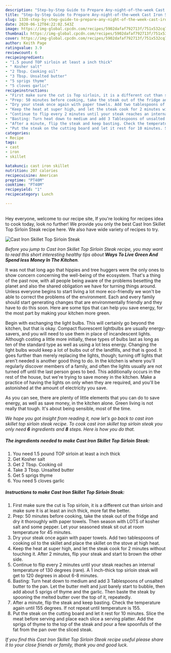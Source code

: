 ```yaml
---
description: "Step-by-Step Guide to Prepare Any-night-of-the-week Cast Iron Skillet Top Sirloin Steak"
title: "Step-by-Step Guide to Prepare Any-night-of-the-week Cast Iron Skillet Top Sirloin Steak"
slug: 1338-step-by-step-guide-to-prepare-any-night-of-the-week-cast-iron-skillet-top-sirloin-steak
date: 2020-06-12T04:22:02.543Z
image: https://img-global.cpcdn.com/recipes/5902dafaf792713f/751x532cq70/cast-iron-skillet-top-sirloin-steak-recipe-main-photo.jpg
thumbnail: https://img-global.cpcdn.com/recipes/5902dafaf792713f/751x532cq70/cast-iron-skillet-top-sirloin-steak-recipe-main-photo.jpg
cover: https://img-global.cpcdn.com/recipes/5902dafaf792713f/751x532cq70/cast-iron-skillet-top-sirloin-steak-recipe-main-photo.jpg
author: Keith Page
ratingvalue: 3.9
reviewcount: 6
recipeingredient:
- "1.5 pound TOP sirloin at least a inch thick"
- " Kosher salt"
- "2 Tbsp. Cooking oil"
- "3 Tbsp. Unsalted butter"
- "5 sprigs thyme"
- "5 cloves garlic"
recipeinstructions:
- "First make sure the cut is Top sirloin, it is a different cut than sirloin and make sure it is at least an inch thick, more fat the better."
- "Prep: 50 minutes before cooking, take the steak out of the fridge and dry it thoroughly with paper towels. Then season with LOTS of kosher salt and some pepper. Let your seasoned steak sit out at room temperature for 45 minutes."
- "Dry your steak once again with paper towels. Add two tablespoons of cooking oil to the skillet and place the skillet on the stove at high heat."
- "Keep the heat at super high, and let the steak cook for 2 minutes without touching it. After 2 minutes, flip your steak and start to brown the other side."
- "Continue to flip every 2 minutes until your steak reaches an internal temperature of 130 degrees (rare). A 1 inch-thick top sirloin steak will get to 120 degrees in about 6-8 minutes."
- "Basting: Turn heat down to medium and add 3 Tablespoons of unsalted butter to the pan. Let the butter melt and just barely start to bubble, then add about 5 sprigs of thyme and the garlic. Then baste the steak by spooning the melted butter over the top of it, repeatedly."
- "After a minute, flip the steak and keep basting. Check the temperature again until 155 degrees. If not repeat until temperature is 155."
- "Put the steak on the cutting board and let it rest for 10 minutes. Slice the meat before serving and place each slice a serving platter. Add the sprigs of thyme to the top of the steak and pour a few spoonfuls of the fat from the pan over the sliced steak."
categories:
- Recipe
tags:
- cast
- iron
- skillet

katakunci: cast iron skillet 
nutrition: 207 calories
recipecuisine: American
preptime: "PT40M"
cooktime: "PT40M"
recipeyield: "1"
recipecategory: Lunch

---
```

<br>
Hey everyone, welcome to our recipe site, If you're looking for recipes idea to cook today, look no further! We provide you only the best Cast Iron Skillet Top Sirloin Steak recipe here. We also have wide variety of recipes to try.
<br>


![Cast Iron Skillet Top Sirloin Steak](https://img-global.cpcdn.com/recipes/5902dafaf792713f/751x532cq70/cast-iron-skillet-top-sirloin-steak-recipe-main-photo.jpg)

<i>Before you jump to Cast Iron Skillet Top Sirloin Steak recipe, you may want to read this short interesting healthy tips about 
<strong>Ways To Live Green And Spend less Money In The Kitchen</strong>.</i>
</br>

It was not that long ago that hippies and tree huggers were the only ones to show concern concerning the well-being of the ecosystem. That's a thing of the past now, with all people being aware of the problems besetting the planet and also the shared obligation we have for turning things around. Unless everyone begins to start living a lot more eco-friendly we won't be able to correct the problems of the environment. Each and every family should start generating changes that are environmentally friendly and they have to do this soon. Here are some tips that can help you save energy, for the most part by making your kitchen more green.

Begin with exchanging the light bulbs. This will certainly go beyond the kitchen, but that is okay. Compact fluorescent lightbulbs are usually energy-savers, and you will need to use them in place of incandescent lights. Although costing a little more initially, these types of bulbs last as long as ten of the standard type as well as using a lot less energy. Changing the light bulbs would keep a lot of bulbs out of the landfills, and that is good. It goes further than merely replacing the lights, though; turning off lights that aren't needed is another good thing to do. In the kitchen is where you'll regularly discover members of a family, and often the lights usually are not turned off until the last person goes to bed. This additionally occurs in the rest of the house, but we're trying to save money in the kitchen. Make a practice of having the lights on only when they are required, and you'll be astonished at the amount of electricity you save.

As you can see, there are plenty of little elements that you can do to save energy, as well as save money, in the kitchen alone. Green living is not really that tough. It's about being sensible, most of the time.


<i>We hope you got insight from reading it, now let's go back to cast iron skillet top sirloin steak recipe. To cook cast iron skillet top sirloin steak you only need <strong>6</strong> ingredients and <strong>8</strong> steps. Here is how you do that.
</i>

##### The ingredients needed to make Cast Iron Skillet Top Sirloin Steak:

1. You need 1.5 pound TOP sirloin at least a inch thick
1. Get  Kosher salt
1. Get 2 Tbsp. Cooking oil
1. Take 3 Tbsp. Unsalted butter
1. Get 5 sprigs thyme
1. You need 5 cloves garlic


##### Instructions to make Cast Iron Skillet Top Sirloin Steak:

1. First make sure the cut is Top sirloin, it is a different cut than sirloin and make sure it is at least an inch thick, more fat the better.
1. Prep: 50 minutes before cooking, take the steak out of the fridge and dry it thoroughly with paper towels. Then season with LOTS of kosher salt and some pepper. Let your seasoned steak sit out at room temperature for 45 minutes.
1. Dry your steak once again with paper towels. Add two tablespoons of cooking oil to the skillet and place the skillet on the stove at high heat.
1. Keep the heat at super high, and let the steak cook for 2 minutes without touching it. After 2 minutes, flip your steak and start to brown the other side.
1. Continue to flip every 2 minutes until your steak reaches an internal temperature of 130 degrees (rare). A 1 inch-thick top sirloin steak will get to 120 degrees in about 6-8 minutes.
1. Basting: Turn heat down to medium and add 3 Tablespoons of unsalted butter to the pan. Let the butter melt and just barely start to bubble, then add about 5 sprigs of thyme and the garlic. Then baste the steak by spooning the melted butter over the top of it, repeatedly.
1. After a minute, flip the steak and keep basting. Check the temperature again until 155 degrees. If not repeat until temperature is 155.
1. Put the steak on the cutting board and let it rest for 10 minutes. Slice the meat before serving and place each slice a serving platter. Add the sprigs of thyme to the top of the steak and pour a few spoonfuls of the fat from the pan over the sliced steak.


<i>If you find this Cast Iron Skillet Top Sirloin Steak recipe useful please share it to your close friends or family, thank you and good luck.</i>
